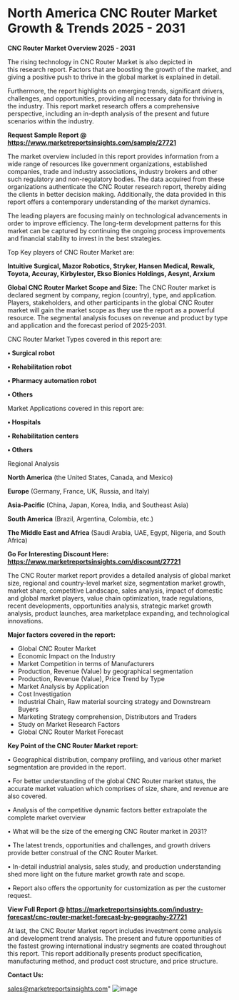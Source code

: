 # North America CNC Router Market Growth & Trends 2025 - 2031

<Strong> CNC Router Market Overview 2025 - 2031</strong>

The rising technology in CNC Router Market is also depicted in this research report. Factors that are boosting the growth of the market, and giving a positive push to thrive in the global market is explained in detail.

Furthermore, the report highlights on emerging trends, significant drivers, challenges, and opportunities, providing all necessary data for thriving in the industry. This report market research offers a comprehensive perspective, including an in-depth analysis of the present and future scenarios within the industry.

<strong>Request Sample Report @ <a href=https://www.marketreportsinsights.com/sample/27721>https://www.marketreportsinsights.com/sample/27721</a></strong>

The market overview included in this report provides information from a wide range of resources like government organizations, established companies, trade and industry associations, industry brokers and other such regulatory and non-regulatory bodies. The data acquired from these organizations authenticate the CNC Router research report, thereby aiding the clients in better decision making. Additionally, the data provided in this report offers a contemporary understanding of the market dynamics.

The leading players are focusing mainly on technological advancements in order to improve efficiency. The long-term development patterns for this market can be captured by continuing the ongoing process improvements and financial stability to invest in the best strategies.

Top Key players of CNC Router Market are:

<strong>Intuitive Surgical, Mazor Robotics, Stryker, Hansen Medical, Rewalk, Toyota, Accuray, Kirbylester, Ekso Bionics Holdings, Aesynt, Arxium</strong>

<strong><b>Global CNC Router Market Scope and Size:</b></strong>
The CNC Router market is declared segment by company, region (country), type, and application. Players, stakeholders, and other participants in the global CNC Router market will gain the market scope as they use the report as a powerful resource. The segmental analysis focuses on revenue and product by type and application and the forecast period of 2025-2031.

CNC Router Market Types covered in this report are:

<strong>• Surgical robot

• Rehabilitation robot

• Pharmacy automation robot

• Others</strong>

Market Applications covered in this report are:

<strong>• Hospitals

• Rehabilitation centers

• Others</strong> 

Regional Analysis

<strong>North America</strong> (the United States, Canada, and Mexico)

<strong>Europe</strong> (Germany, France, UK, Russia, and Italy)

<strong>Asia-Pacific</strong> (China, Japan, Korea, India, and Southeast Asia)

<strong>South America</strong> (Brazil, Argentina, Colombia, etc.)

<strong>The Middle East and Africa</strong> (Saudi Arabia, UAE, Egypt, Nigeria, and South Africa)

<strong>Go For Interesting Discount Here: <a href=https://www.marketreportsinsights.com/discount/27721>https://www.marketreportsinsights.com/discount/27721</a></strong>

The CNC Router market report provides a detailed analysis of global market size, regional and country-level market size, segmentation market growth, market share, competitive Landscape, sales analysis, impact of domestic and global market players, value chain optimization, trade regulations, recent developments, opportunities analysis, strategic market growth analysis, product launches, area marketplace expanding, and technological innovations.

<strong><b>Major factors covered in the report:</b></strong>
<ul>
  <li>Global CNC Router Market </li>
  <li>Economic Impact on the Industry</li>
  <li>Market Competition in terms of Manufacturers</li>
  <li>Production, Revenue (Value) by geographical segmentation</li>
  <li>Production, Revenue (Value), Price Trend by Type</li>
  <li>Market Analysis by Application</li>
  <li>Cost Investigation</li>
  <li>Industrial Chain, Raw material sourcing strategy and Downstream Buyers</li>
  <li>Marketing Strategy comprehension, Distributors and Traders</li>
  <li>Study on Market Research Factors</li>
  <li>Global CNC Router Market Forecast</li>
</ul>

<strong><b>Key Point of the CNC Router Market report:</b></strong>

• Geographical distribution, company profiling, and various other market segmentation are provided in the report.

• For better understanding of the global CNC Router market status, the accurate market valuation which comprises of size, share, and revenue are also covered.

• Analysis of the competitive dynamic factors better extrapolate the complete market overview

• What will be the size of the emerging CNC Router market in 2031?

• The latest trends, opportunities and challenges, and growth drivers provide better construal of the CNC Router Market.

• In-detail industrial analysis, sales study, and production understanding shed more light on the future market growth rate and scope.

• Report also offers the opportunity for customization as per the customer request.

<strong><b>View Full Report @ <a href=https://marketreportsinsights.com/industry-forecast/cnc-router-market-forecast-by-geography-27721>https://marketreportsinsights.com/industry-forecast/cnc-router-market-forecast-by-geography-27721</a></b></strong>


At last, the CNC Router Market report includes investment come analysis and development trend analysis. The present and future opportunities of the fastest growing international industry segments are coated throughout this report. This report additionally presents product specification, manufacturing method, and product cost structure, and price structure.

<strong>Contact Us:</strong>

sales@marketreportsinsights.com"
![image](https://github.com/user-attachments/assets/8a921a92-3cb7-4514-bfd5-b80a6de3bd50)
